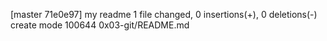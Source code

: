 [master 71e0e97] my readme
 1 file changed, 0 insertions(+), 0 deletions(-)
 create mode 100644 0x03-git/README.md
